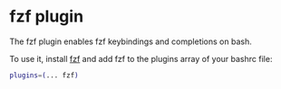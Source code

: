 # fzf plugin

The fzf plugin enables fzf keybindings and completions on bash.

To use it, install
[fzf](https://github.com/junegunn/fzf?tab=readme-ov-file#installation) and add fzf
to the plugins array of your bashrc file:

```bash
plugins=(... fzf)
```
